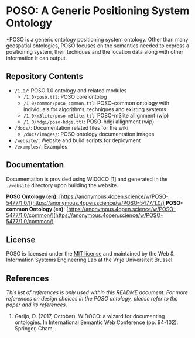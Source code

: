 # POSO: A Generic Positioning System Ontology
*POSO is a generic ontology positioning system ontology. Other than many geospatial ontologies, POSO focuses on the semantics needed to express a positioning system, their techiques and the location data along with other information it can output.

## Repository Contents
- `/1.0/`: POSO 1.0 ontology and related modules
    - `/1.0/poso.ttl`: POSO core ontolog
    - `/1.0/common/poso-common.ttl`: POSO-common ontology with individuals for algorithms, techniques and existing systems
    - `/1.0/m3lite/poso-m3lite.ttl`: POSO-m3lite allignment (wip)
    - `/1.0/hdgi/poso-hdgi.ttl`: POSO-hdgi allignment (wip)
- `/docs/`: Documentation related files for the wiki
    - `/docs/images/`: POSO ontology documentation images
- `/website/`: Website and build scripts for deployment
- `/examples/`: Examples

## Documentation
Documentation is provided using WIDOCO [1] and generated in the `./website` directory upon building the website.

**POSO Ontology (en)**: [https://anonymous.4open.science/w/POSO-5477/1.0/](https://anonymous.4open.science/w/POSO-5477/1.0/)
**POSO-common Ontology (en)**: [https://anonymous.4open.science/w/POSO-5477/1.0/common/](https://anonymous.4open.science/w/POSO-5477/1.0/common/)

## License
POSO is licensed under the [MIT license](LICENSE) and maintained by the Web & Information Systems Engineering Lab at the Vrije Universiteit Brussel.

## References
*This list of references is only used within this README document. For more references on design choices in the POSO ontology, please refer to the paper and its references.*
1. Garijo, D. (2017, October). WIDOCO: a wizard for documenting ontologies. In International Semantic Web Conference (pp. 94-102). Springer, Cham.